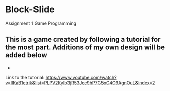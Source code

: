 # Block-Slide
Assignment 1 Game Programming

This is a game created by following a tutorial for the most part. 
Additions of my own design will be added below
-
-
Link to the tutorial: https://www.youtube.com/watch?v=IlKaB1etrik&list=PLPV2KyIb3jR53Jce9hP7G5xC4O9AgnOuL&index=2
